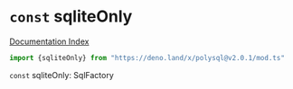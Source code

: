 # `const` sqliteOnly

[Documentation Index](../README.md)

```ts
import {sqliteOnly} from "https://deno.land/x/polysql@v2.0.1/mod.ts"
```

`const` sqliteOnly: SqlFactory

